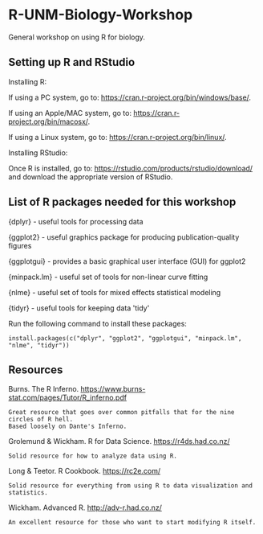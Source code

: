 # R-UNM-Biology-Workshop
General workshop on using R for biology.

## Setting up R and RStudio
Installing R:

If using a PC system, go to: https://cran.r-project.org/bin/windows/base/.

If using an Apple/MAC system, go to: https://cran.r-project.org/bin/macosx/.

If using a Linux system, go to: https://cran.r-project.org/bin/linux/.

Installing RStudio:

Once R is installed, go to: https://rstudio.com/products/rstudio/download/ and download the appropriate version of RStudio.

## List of R packages needed for this workshop
{dplyr} - useful tools for processing data

{ggplot2} - useful graphics package for producing publication-quality figures

{ggplotgui} - provides a basic graphical user interface (GUI) for ggplot2

{minpack.lm} - useful set of tools for non-linear curve fitting

{nlme} - useful set of tools for mixed effects statistical modeling

{tidyr} - useful tools for keeping data 'tidy'

Run the following command to install these packages:

    install.packages(c("dplyr", "ggplot2", "ggplotgui", "minpack.lm", "nlme", "tidyr"))

## Resources
Burns. The R Inferno. https://www.burns-stat.com/pages/Tutor/R_inferno.pdf

    Great resource that goes over common pitfalls that for the nine circles of R hell.
    Based loosely on Dante's Inferno.

Grolemund & Wickham. R for Data Science. https://r4ds.had.co.nz/

    Solid resource for how to analyze data using R.

Long & Teetor. R Cookbook. https://rc2e.com/

    Solid resource for everything from using R to data visualization and statistics.


Wickham. Advanced R. http://adv-r.had.co.nz/

    An excellent resource for those who want to start modifying R itself.
